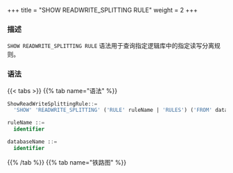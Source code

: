 +++
title = "SHOW READWRITE_SPLITTING RULE"
weight = 2
+++

### 描述

`SHOW READWRITE_SPLITTING RULE` 语法用于查询指定逻辑库中的指定读写分离规则。

### 语法

{{< tabs >}}
{{% tab name="语法" %}}
```sql
ShowReadWriteSplittingRule::=
  'SHOW' 'READWRITE_SPLITTING' ('RULE' ruleName | 'RULES') ('FROM' databaseName)?

ruleName ::=
  identifier  

databaseName ::=
  identifier
```
{{% /tab %}}
{{% tab name="铁路图" %}}
<iframe frameborder="0" name="diagram" id="diagram" width="100%" height="100%"></iframe>
{{% /tab %}}
{{< /tabs >}}

### 补充说明

- 未指定 `databaseName` 时，默认是当前使用的 `DATABASE`。 如果也未使用 `DATABASE` 则会提示 `No database selected`。

### 返回值说明

| 列                              | 说明                                     |
| ------------------------------- | --------------------------------------- |
| name                            | 读写分离规则名称                          |
| auto_aware_data_source_name     | 自动发现数据源名称（配置动态读写分离规则显示）|
| write_data_source_name          | 写数据源名称                             |
| read_data_source_names          | 读数据源名称列表                          |
| load_balancer_type              | 负载均衡算法类型                          |
| load_balancer_props             | 负载均衡算法参数                          |


### 示例

- 查询指定逻辑库中的读写分离规则

```sql
SHOW READWRITE_SPLITTING RULES FROM readwrite_splitting_db;
```

```sql
mysql> SHOW READWRITE_SPLITTING RULES FROM readwrite_splitting_db;
+------------+-----------------------------+------------------------+------------------------+--------------------+---------------------+
| name       | auto_aware_data_source_name | write_data_source_name | read_data_source_names | load_balancer_type | load_balancer_props |
+------------+-----------------------------+------------------------+------------------------+--------------------+---------------------+
| ms_group_0 |                             | resource_1             | ds_0,ds_1              | random             |                     |
+------------+-----------------------------+------------------------+------------------------+--------------------+---------------------+
1 row in set (0.01 sec)
```

- 查询当前逻辑库中的读写分离规则

```sql
SHOW READWRITE_SPLITTING RULES;
```

```sql
mysql> SHOW READWRITE_SPLITTING RULES;
+------------+-----------------------------+------------------------+------------------------+--------------------+---------------------+
| name       | auto_aware_data_source_name | write_data_source_name | read_data_source_names | load_balancer_type | load_balancer_props |
+------------+-----------------------------+------------------------+------------------------+--------------------+---------------------+
| ms_group_0 |                             | resource_1             | ds_0,ds_1              | random             |                     |
+------------+-----------------------------+------------------------+------------------------+--------------------+---------------------+
1 row in set (0.01 sec)
```

- 查询指定逻辑库中的指定读写分离规则

```sql
SHOW READWRITE_SPLITTING RULE ms_group_0 FROM readwrite_splitting_db;
```

```sql
mysql> SHOW READWRITE_SPLITTING RULE ms_group_0 FROM readwrite_splitting_db;
+------------+-----------------------------+------------------------+------------------------+--------------------+---------------------+
| name       | auto_aware_data_source_name | write_data_source_name | read_data_source_names | load_balancer_type | load_balancer_props |
+------------+-----------------------------+------------------------+------------------------+--------------------+---------------------+
| ms_group_0 |                             | resource_1             | ds_0,ds_1              | random             |                     |
+------------+-----------------------------+------------------------+------------------------+--------------------+---------------------+
1 row in set (0.01 sec)
```

- 查询当前逻辑库中的指定读写分离规则

```sql
SHOW READWRITE_SPLITTING RULE ms_group_0;
```

```sql
mysql> SHOW READWRITE_SPLITTING RULE ms_group_0;
+------------+-----------------------------+------------------------+------------------------+--------------------+---------------------+
| name       | auto_aware_data_source_name | write_data_source_name | read_data_source_names | load_balancer_type | load_balancer_props |
+------------+-----------------------------+------------------------+------------------------+--------------------+---------------------+
| ms_group_0 |                             | resource_1             | ds_0,ds_1              | random             |                     |
+------------+-----------------------------+------------------------+------------------------+--------------------+---------------------+
1 row in set (0.01 sec)
```

### 保留字

`SHOW`、`READWRITE_SPLITTING`、`RULE`、`RULES`、`FROM`

### 相关链接

- [保留字](/cn/user-manual/shardingsphere-proxy/distsql/syntax/reserved-word/)

